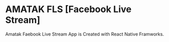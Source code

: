 # AMATAK FLS [Facebook Live Stream]
Amatak Faebook Live Stream App is Created with React Native Framworks.

